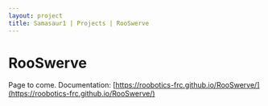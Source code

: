```yaml
---
layout: project
title: Samasaur1 | Projects | RooSwerve
---
```

# RooSwerve
Page to come.
Documentation: [https://roobotics-frc.github.io/RooSwerve/](https://roobotics-frc.github.io/RooSwerve/)

